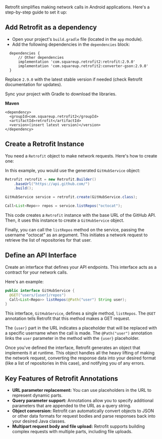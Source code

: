 Retrofit simplifies making network calls in Android applications. Here's a step-by-step guide to set it up:

## Add Retrofit as a dependency
- Open your project's `build.gradle` file (located in the `app` module).
- Add the following dependencies in the `dependencies` block:

```Gradle
  dependencies {
      // Other dependencies
      implementation 'com.squareup.retrofit2:retrofit:2.9.0'
      implementation 'com.squareup.retrofit2:converter-gson:2.9.0'
  }
  ```
Replace `2.9.0` with the latest stable version if needed (check Retrofit documentation for updates).

Sync your project with Gradle to download the libraries.

**Maven**
```
<dependency>
  <groupId>com.squareup.retrofit2</groupId>
  <artifactId>retrofit</artifactId>
  <version>(insert latest version)</version>
</dependency>
```



## Create a Retrofit Instance

You need a `Retrofit` object to make network requests. Here's how to create one:

In this example, you would use the generated `GitHubService` object:

```java
Retrofit retrofit = new Retrofit.Builder()
    .baseUrl("https://api.github.com/")
    .build();

GitHubService service = retrofit.create(GitHubService.class);

Call<List<Repo>> repos = service.listRepos("octocat");
```

This code creates a `Retrofit` instance with the base URL of the GitHub API. Then, it uses this instance to create a `GitHubService` object.

Finally, you can call the `listRepos` method on the service, passing the username "octocat" as an argument. This initiates a network request to retrieve the list of repositories for that user.

## Define an API Interface

Create an interface that defines your API endpoints. This interface acts as a contract for your network calls.


Here's an example:

```java
public interface GitHubService {
  @GET("users/{user}/repos")
  Call<List<Repo>> listRepos(@Path("user") String user);
}
```

This interface, `GitHubService`, defines a single method, `listRepos`. The `@GET` annotation tells Retrofit that this method makes a GET request. 

The `{user}` part in the URL indicates a placeholder that will be replaced with a specific username when the call is made. The `@Path("user")` annotation links the `user` parameter in the method with the `{user}` placeholder.

Once you've defined the interface, Retrofit generates an object that implements it at runtime. This object handles all the heavy lifting of making the network request, converting the response data into your desired format (like a list of repositories in this case), and notifying you of any errors.



## Key Features of Retrofit Annotations

* **URL parameter replacement:** You can use placeholders in the URL to represent dynamic parts. 
* **Query parameter support:** Annotations allow you to specify additional parameters that are appended to the URL as a query string.
* **Object conversion:** Retrofit can automatically convert objects to JSON or other data formats for request bodies and parse responses back into your desired Java classes.
* **Multipart request body and file upload:** Retrofit supports building complex requests with multiple parts, including file uploads.
